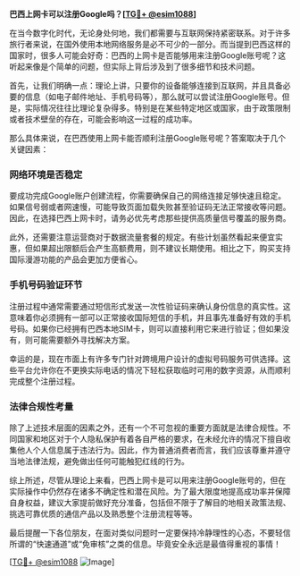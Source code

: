 **巴西上网卡可以注册Google吗？[[TG💪+ @esim1088](https://t.me/s/esim1088)]**

在当今数字化时代，无论身处何地，我们都需要与互联网保持紧密联系。对于许多旅行者来说，在国外使用本地网络服务是必不可少的一部分。而当提到巴西这样的国家时，很多人可能会好奇：巴西的上网卡是否能够用来注册Google账号呢？这听起来像是个简单的问题，但实际上背后涉及到了很多细节和技术问题。

首先，让我们明确一点：理论上讲，只要你的设备能够连接到互联网，并且具备必要的信息（如电子邮件地址、手机号码等），那么就可以尝试注册Google账号。但是，实际情况往往比理论复杂得多。特别是在某些特定地区或国家，由于政策限制或者技术壁垒的存在，可能会影响这一过程的成功率。

那么具体来说，在巴西使用上网卡能否顺利注册Google账号呢？答案取决于几个关键因素：

### 网络环境是否稳定

要成功完成Google账户创建流程，你需要确保自己的网络连接足够快速且稳定。如果信号弱或者网速慢，可能导致页面加载失败甚至验证码无法正常接收等问题。因此，在选择巴西上网卡时，请务必优先考虑那些提供高质量信号覆盖的服务商。

此外，还需要注意运营商对于数据流量套餐的规定。有些计划虽然看起来便宜实惠，但如果超出限额后会产生高额费用，则不建议长期使用。相比之下，购买支持国际漫游功能的产品会更加方便省心。

### 手机号码验证环节

注册过程中通常需要通过短信形式发送一次性验证码来确认身份信息的真实性。这意味着你必须拥有一部可以正常接收国际短信的手机，并且事先准备好有效的手机号码。如果你已经拥有巴西本地SIM卡，则可以直接利用它来进行验证；但如果没有，则可能需要额外寻找解决方案。

幸运的是，现在市面上有许多专门针对跨境用户设计的虚拟号码服务可供选择。这些平台允许你在不更换实际电话的情况下轻松获取临时可用的数字资源，从而顺利完成整个注册过程。

### 法律合规性考量

除了上述技术层面的因素之外，还有一个不可忽视的重要方面就是法律合规性。不同国家和地区对于个人隐私保护有着各自严格的要求，在未经允许的情况下擅自收集他人个人信息属于违法行为。因此，作为普通消费者而言，我们应该尊重并遵守当地法律法规，避免做出任何可能触犯红线的行为。

综上所述，尽管从理论上来看，巴西上网卡是可以用来注册Google账号的，但在实际操作中仍然存在诸多不确定性和潜在风险。为了最大限度地提高成功率并保障自身权益，建议大家提前做好充分准备，包括但不限于了解目的地相关政策法规、挑选可靠优质的通信产品以及熟悉整个注册流程等等。

最后提醒一下各位朋友，在面对类似问题时一定要保持冷静理性的心态，不要轻信所谓的“快速通道”或“免审核”之类的信息。毕竟安全永远是最值得重视的事情！

[[TG💪+ @esim1088](https://t.me/s/esim1088) ![Image](https://i.postimg.cc/4NQfJmqS/Snipaste-2025-05-13-00-14-12.png)]